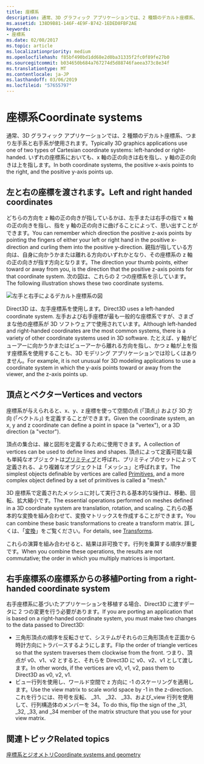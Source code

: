 ```yaml
---
title: 座標系
description: 通常、3D グラフィック アプリケーションでは、2 種類のデカルト座標系、つまり左手系と右手系が使用されます。 いずれの座標系においても、x 軸の正の向きは右を指し、y 軸の正の向きは上を指します。
ms.assetid: 138D9B81-146F-4E9F-B742-1EDED8FBF2AE
keywords:
- 座標系
ms.date: 02/08/2017
ms.topic: article
ms.localizationpriority: medium
ms.openlocfilehash: f85bf490bd1dd68e2d0ba31335f2fc0f89fe27b0
ms.sourcegitcommit: b034650b684a767274d5d88746faeea373c8e34f
ms.translationtype: MT
ms.contentlocale: ja-JP
ms.lasthandoff: 03/06/2019
ms.locfileid: "57655797"
---
```

# <a name="coordinate-systems"></a><span data-ttu-id="52916-105">座標系</span><span class="sxs-lookup"><span data-stu-id="52916-105">Coordinate systems</span></span>


<span data-ttu-id="52916-106">通常、3D グラフィック アプリケーションでは、2 種類のデカルト座標系、つまり左手系と右手系が使用されます。</span><span class="sxs-lookup"><span data-stu-id="52916-106">Typically 3D graphics applications use one of two types of Cartesian coordinate systems: left-handed or right-handed.</span></span> <span data-ttu-id="52916-107">いずれの座標系においても、x 軸の正の向きは右を指し、y 軸の正の向きは上を指します。</span><span class="sxs-lookup"><span data-stu-id="52916-107">In both coordinate systems, the positive x-axis points to the right, and the positive y-axis points up.</span></span>

## <a name="span-idleftandrighthandedcoordinatesspanspan-idleftandrighthandedcoordinatesspanspan-idleftandrighthandedcoordinatesspanleft-and-right-handed-coordinates"></a><span data-ttu-id="52916-108"><span id="Left_and_right_handed_coordinates"></span><span id="left_and_right_handed_coordinates"></span><span id="LEFT_AND_RIGHT_HANDED_COORDINATES"></span>左と右の座標を渡されます。</span><span class="sxs-lookup"><span data-stu-id="52916-108"><span id="Left_and_right_handed_coordinates"></span><span id="left_and_right_handed_coordinates"></span><span id="LEFT_AND_RIGHT_HANDED_COORDINATES"></span>Left and right handed coordinates</span></span>


<span data-ttu-id="52916-109">どちらの方向を z 軸の正の向きが指しているかは、左手または右手の指で x 軸の正の向きを指し、指を y 軸の正の向きに曲げることによって、思い出すことができます。</span><span class="sxs-lookup"><span data-stu-id="52916-109">You can remember which direction the positive z-axis points by pointing the fingers of either your left or right hand in the positive x-direction and curling them into the positive y-direction.</span></span> <span data-ttu-id="52916-110">親指が指している方向は、自身に向かうかまたは離れる方向のいずれかとなり、その座標系の z 軸の正の向きが指す方向となります。</span><span class="sxs-lookup"><span data-stu-id="52916-110">The direction your thumb points, either toward or away from you, is the direction that the positive z-axis points for that coordinate system.</span></span> <span data-ttu-id="52916-111">次の図は、これらの 2 つの座標系を示しています。</span><span class="sxs-lookup"><span data-stu-id="52916-111">The following illustration shows these two coordinate systems.</span></span>

![左手と右手によるデカルト座標系の図](images/leftrght.png)

<span data-ttu-id="52916-113">Direct3D は、左手座標系を使用します。</span><span class="sxs-lookup"><span data-stu-id="52916-113">Direct3D uses a left-handed coordinate system.</span></span> <span data-ttu-id="52916-114">左手および右手座標が最も一般的な座標系ですが、さまざまな他の座標系が 3D ソフトウェアで使用されています。</span><span class="sxs-lookup"><span data-stu-id="52916-114">Although left-handed and right-handed coordinates are the most common systems, there is a variety of other coordinate systems used in 3D software.</span></span> <span data-ttu-id="52916-115">たとえば、y 軸がビューアーに向かうかまたはビューアーから離れる方向を指し、かつ z 軸が上を指す座標系を使用することも、3D モデリング アプリケーションでは珍しくはありません。</span><span class="sxs-lookup"><span data-stu-id="52916-115">For example, it is not unusual for 3D modeling applications to use a coordinate system in which the y-axis points toward or away from the viewer, and the z-axis points up.</span></span>

## <a name="span-idverticesandvectorsspanspan-idverticesandvectorsspanspan-idverticesandvectorsspanvertices-and-vectors"></a><span data-ttu-id="52916-116"><span id="Vertices_and_vectors"></span><span id="vertices_and_vectors"></span><span id="VERTICES_AND_VECTORS"></span>頂点とベクター</span><span class="sxs-lookup"><span data-stu-id="52916-116"><span id="Vertices_and_vectors"></span><span id="vertices_and_vectors"></span><span id="VERTICES_AND_VECTORS"></span>Vertices and vectors</span></span>


<span data-ttu-id="52916-117">座標系が与えられると、x、y、z 座標を使って空間の点 (「頂点」) および 3D 方向 (「ベクトル」) を定義することができます。</span><span class="sxs-lookup"><span data-stu-id="52916-117">Given the coordinate system, an x, y and z coordinate can define a point in space (a "vertex"), or a 3D direction (a "vector").</span></span>

<span data-ttu-id="52916-118">頂点の集合は、線と図形を定義するために使用できます。</span><span class="sxs-lookup"><span data-stu-id="52916-118">A collection of vertices can be used to define lines and shapes.</span></span> <span data-ttu-id="52916-119">頂点によって定義可能な最も単純なオブジェクトは[プリミティブ](primitives.md)と呼ばれ、プリミティブのセットによって定義される、より複雑なオブジェクトは「メッシュ」と呼ばれます。</span><span class="sxs-lookup"><span data-stu-id="52916-119">The simplest objects definable by vertices are called [Primitives](primitives.md), and a more complex object defined by a set of primitives is called a "mesh."</span></span>

<span data-ttu-id="52916-120">3D 座標系で定義されたメッシュに対して実行される基本的な操作は、移動、回転、拡大縮小です。</span><span class="sxs-lookup"><span data-stu-id="52916-120">The essential operations performed on meshes defined in a 3D coordinate system are translation, rotation, and scaling.</span></span> <span data-ttu-id="52916-121">これらの基本的な変換を組み合わせて、変換マトリックスを作成することができます。</span><span class="sxs-lookup"><span data-stu-id="52916-121">You can combine these basic transformations to create a transform matrix.</span></span> <span data-ttu-id="52916-122">詳しくは、「[変換](transforms.md)」をご覧ください。</span><span class="sxs-lookup"><span data-stu-id="52916-122">For details, see [Transforms](transforms.md).</span></span>

<span data-ttu-id="52916-123">これらの演算を組み合わせると、結果は非可換です。行列を乗算する順序が重要です。</span><span class="sxs-lookup"><span data-stu-id="52916-123">When you combine these operations, the results are not commutative; the order in which you multiply matrices is important.</span></span>

## <a name="span-idportingfromaright-handedcoordinatesystemspanspan-idportingfromaright-handedcoordinatesystemspanspan-idportingfromaright-handedcoordinatesystemspanporting-from-a-right-handed-coordinate-system"></a><span data-ttu-id="52916-124"><span id="Porting_from_a_right-handed_coordinate_system"></span><span id="porting_from_a_right-handed_coordinate_system"></span><span id="PORTING_FROM_A_RIGHT-HANDED_COORDINATE_SYSTEM"></span>右手座標系の座標系からの移植</span><span class="sxs-lookup"><span data-stu-id="52916-124"><span id="Porting_from_a_right-handed_coordinate_system"></span><span id="porting_from_a_right-handed_coordinate_system"></span><span id="PORTING_FROM_A_RIGHT-HANDED_COORDINATE_SYSTEM"></span>Porting from a right-handed coordinate system</span></span>


<span data-ttu-id="52916-125">右手座標系に基づいたアプリケーションを移植する場合、Direct3D に渡すデータに 2 つの変更を行う必要があります。</span><span class="sxs-lookup"><span data-stu-id="52916-125">If you are porting an application that is based on a right-handed coordinate system, you must make two changes to the data passed to Direct3D:</span></span>

-   <span data-ttu-id="52916-126">三角形頂点の順序を反転させて、システムがそれらの三角形頂点を正面から時計方向にトラバースするようにします。</span><span class="sxs-lookup"><span data-stu-id="52916-126">Flip the order of triangle vertices so that the system traverses them clockwise from the front.</span></span> <span data-ttu-id="52916-127">つまり、頂点が v0、v1、v2 とすると、それらを Direct3D に v0、v2、v1 として渡します。</span><span class="sxs-lookup"><span data-stu-id="52916-127">In other words, if the vertices are v0, v1, v2, pass them to Direct3D as v0, v2, v1.</span></span>
-   <span data-ttu-id="52916-128">ビュー行列を使用し、ワールド空間で z 方向に -1 のスケーリングを適用します。</span><span class="sxs-lookup"><span data-stu-id="52916-128">Use the view matrix to scale world space by -1 in the z-direction.</span></span> <span data-ttu-id="52916-129">これを行うには、符号を反転、 \_31、 \_32、 \_33、および\_view 行列を使用して、行列構造体のメンバーを 34。</span><span class="sxs-lookup"><span data-stu-id="52916-129">To do this, flip the sign of the \_31, \_32, \_33, and \_34 member of the matrix structure that you use for your view matrix.</span></span>

## <a name="span-idrelated-topicsspanrelated-topics"></a><span data-ttu-id="52916-130"><span id="related-topics"></span>関連トピック</span><span class="sxs-lookup"><span data-stu-id="52916-130"><span id="related-topics"></span>Related topics</span></span>


[<span data-ttu-id="52916-131">座標系とジオメトリ</span><span class="sxs-lookup"><span data-stu-id="52916-131">Coordinate systems and geometry</span></span>](coordinate-systems-and-geometry.md)

 

 




